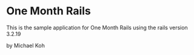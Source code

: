 # One Month Rails

This is the sample application for One Month Rails using the rails version 3.2.19

by Michael Koh